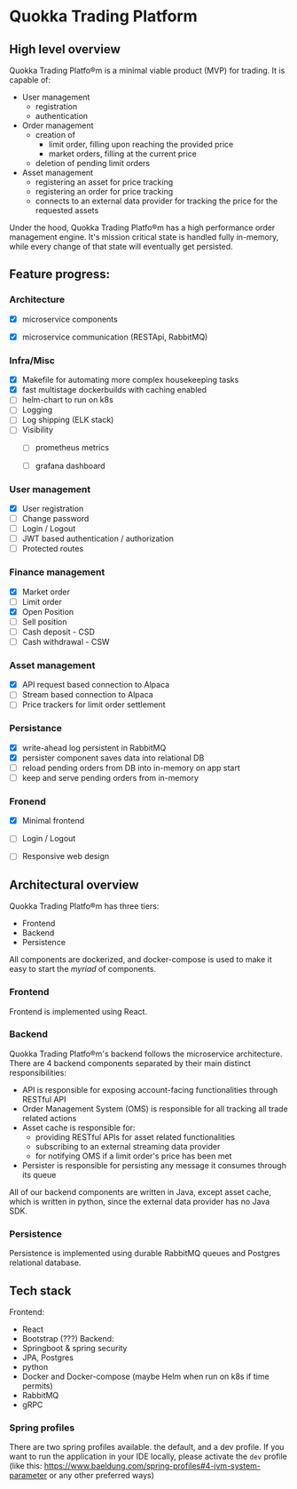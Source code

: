 # Quokka Trading Platform


## High level overview


Quokka Trading Platfo®m is a minimal viable product (MVP) for trading. 
It is capable of:

- User management
    - registration
    - authentication
- Order management
  - creation of
    - limit order, filling upon reaching the provided price
    - market orders, filling at the current price
  - deletion of pending limit orders
- Asset management
  - registering an asset for price tracking
  - registering an order for price tracking
  - connects to an external data provider for tracking the price for the requested assets

Under the hood, Quokka Trading Platfo®m has a high performance order management engine.
It's mission critical state is handled fully in-memory, while every change of that state will eventually get persisted.


## Feature progress:
### Architecture
- [x] microservice components
- [x] microservice communication (RESTApi, RabbitMQ)


### Infra/Misc
- [x] Makefile for automating more complex housekeeping tasks
- [x] fast multistage dockerbuilds with caching enabled
- [ ] helm-chart to run on k8s
- [ ] Logging
- [ ] Log shipping (ELK stack)
- [ ] Visibility
    - [ ] prometheus metrics
    - [ ] grafana dashboard



### User management
- [x] User registration
- [ ] Change password
- [ ] Login / Logout
- [ ] JWT based authentication / authorization
- [ ] Protected routes

### Finance management
- [x] Market order
- [ ] Limit order
- [x] Open Position
- [ ] Sell position
- [ ] Cash deposit - CSD
- [ ] Cash withdrawal - CSW

### Asset management
- [x] API request based connection to Alpaca
- [ ] Stream based connection to Alpaca
- [ ] Price trackers for limit order settlement

### Persistance
- [x] write-ahead log persistent in RabbitMQ
- [x] persister component saves data into relational DB
- [ ] reload pending orders from DB into in-memory on app start
- [ ] keep and serve pending orders from in-memory

### Fronend
- [x] Minimal frontend
- [ ] Login / Logout
- [ ] Responsive web design


## Architectural overview

Quokka Trading Platfo®m has three tiers:

- Frontend
- Backend
- Persistence

All components are dockerized, and docker-compose is used to make it easy to start the _myriad_ of components.

### Frontend
Frontend is implemented using React.

### Backend
Quokka Trading Platfo®m's backend follows the microservice architecture.
There are 4 backend components separated by their main distinct responsibilities:
- API is responsible for exposing account-facing functionalities through RESTful API
- Order Management System (OMS) is responsible for all tracking all trade related actions
- Asset cache is responsible for:
  - providing RESTful APIs for asset related functionalities
  - subscribing to an external streaming data provider
  - for notifying OMS if a limit order's price has been met
- Persister is responsible for persisting any message it consumes through its queue


All of our backend components are written in Java, except asset cache, which is written in python, since the external data provider has no Java SDK.

### Persistence
Persistence is implemented using durable RabbitMQ queues and Postgres relational database.

## Tech stack

Frontend:
  - React
  - Bootstrap (???)
Backend:
  - Springboot & spring security
  - JPA, Postgres
  - python
  - Docker and Docker-compose (maybe Helm when run on k8s if time permits)
  - RabbitMQ
  - gRPC


### Spring profiles
There are two spring profiles available. the default, and a dev profile.
If you want to run the application in your IDE locally, please activate the `dev` profile (like this: https://www.baeldung.com/spring-profiles#4-jvm-system-parameter or any other preferred ways)